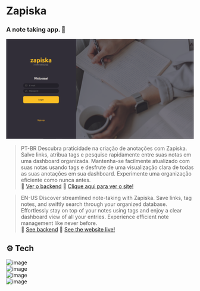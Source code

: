 # Zapiska
### A note taking app. 📝
![preview](.github/preview.png)<br>
>PT-BR
Descubra praticidade na criação de anotações com Zapiska. Salve links, atribua tags e pesquise rapidamente entre suas notas em uma dashboard organizada. Mantenha-se facilmente atualizado com suas notas usando tags e desfrute de uma visualização clara de todas as suas anotações em sua dashboard. Experimente uma organização eficiente como nunca antes.<br>
🧰 [Ver o backend](https://github.com/mariak-fla/zapiska-api)
🔗 [Clique aqui para ver o site!](https://zapiska.netlify.app)

>EN-US
Discover streamlined note-taking with Zapiska. Save links, tag notes, and swiftly search through your organized database. Effortlessly stay on top of your notes using tags and enjoy a clear dashboard view of all your entries. Experience efficient note management like never before.<br>
🧰 [See backend](https://github.com/mariak-fla/zapiska-api)
🔗 [See the website live!](https://zapiska.netlify.app)

## ⚙️ Tech

![image](https://img.shields.io/badge/HTML5-E34F26?style=for-the-badge&logo=html5&logoColor=white)<br>
![image](https://img.shields.io/badge/CSS3-1572B6?style=for-the-badge&logo=css3&logoColor=white)<br>
![image](https://img.shields.io/badge/JavaScript-323330?style=for-the-badge&logo=javascript&logoColor=F7DF1E)<br>
![image](https://img.shields.io/badge/React-20232A?style=for-the-badge&logo=react&logoColor=61DAFB)